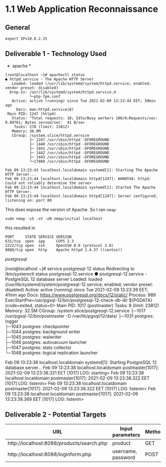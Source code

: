 # 1.1 Web Application Reconnaissance

## General

```
export IP=10.0.2.15
```

## Deliverable 1 - Technology Used

* apache *
```
[root@localhost ~]# apachectl status
● httpd.service - The Apache HTTP Server
   Loaded: loaded (/usr/lib/systemd/system/httpd.service; enabled; vendor preset: disabled)
  Drop-In: /usr/lib/systemd/system/httpd.service.d
           └─php-fpm.conf
   Active: active (running) since Tue 2021-02-09 13:23:44 EET; 39min ago
     Docs: man:httpd.service(8)
 Main PID: 1247 (httpd)
   Status: "Total requests: 18; Idle/Busy workers 100/0;Requests/sec: 0.00761; Bytes served/sec:  41 B/se>
    Tasks: 278 (limit: 23812)
   Memory: 36.0M
   CGroup: /system.slice/httpd.service
           ├─ 1247 /usr/sbin/httpd -DFOREGROUND
           ├─ 1440 /usr/sbin/httpd -DFOREGROUND
           ├─ 1441 /usr/sbin/httpd -DFOREGROUND
           ├─ 1442 /usr/sbin/httpd -DFOREGROUND
           ├─ 1443 /usr/sbin/httpd -DFOREGROUND
           └─17889 /usr/sbin/httpd -DFOREGROUND

Feb 09 13:23:43 localhost.localdomain systemd[1]: Starting The Apache HTTP Server...
Feb 09 13:23:44 localhost.localdomain httpd[1247]: AH00558: httpd: Could not reliably determine the serve>
Feb 09 13:23:44 localhost.localdomain systemd[1]: Started The Apache HTTP Server.
Feb 09 13:23:44 localhost.localdomain httpd[1247]: Server configured, listening on: port 80
```

This does expose the version of Apache. So I ran `nmap`:

```
sudo nmap -sS -sV -oN nmap/initial localhost
```

this resulted in

```
PORT     STATE SERVICE VERSION
631/tcp  open  ipp     CUPS 2.3
2222/tcp open  ssh     OpenSSH 8.0 (protocol 2.0)
8088/tcp open  http    Apache httpd 2.4.37 ((centos))
```


*postgresql*

[root@localhost ~]# service postgresql-12 status
Redirecting to /bin/systemctl status postgresql-12.service
● postgresql-12.service - PostgreSQL 12 database server
   Loaded: loaded (/usr/lib/systemd/system/postgresql-12.service; enabled; vendor preset: disabled)
   Active: active (running) since Tue 2021-02-09 13:23:39 EET; 41min ago
     Docs: https://www.postgresql.org/docs/12/static/
  Process: 989 ExecStartPre=/usr/pgsql-12/bin/postgresql-12-check-db-dir ${PGDATA} (code=exited, status=0>
 Main PID: 1017 (postmaster)
    Tasks: 8 (limit: 23812)
   Memory: 32.5M
   CGroup: /system.slice/postgresql-12.service
           ├─1017 /usr/pgsql-12/bin/postmaster -D /var/lib/pgsql/12/data/
           ├─1031 postgres: logger   
           ├─1043 postgres: checkpointer   
           ├─1044 postgres: background writer   
           ├─1045 postgres: walwriter   
           ├─1046 postgres: autovacuum launcher   
           ├─1047 postgres: stats collector   
           └─1048 postgres: logical replication launcher   

Feb 09 13:23:36 localhost.localdomain systemd[1]: Starting PostgreSQL 12 database server...
Feb 09 13:23:38 localhost.localdomain postmaster[1017]: 2021-02-09 13:23:38.321 EET [1017] LOG:  starting>
Feb 09 13:23:38 localhost.localdomain postmaster[1017]: 2021-02-09 13:23:38.322 EET [1017] LOG:  listenin>
Feb 09 13:23:38 localhost.localdomain postmaster[1017]: 2021-02-09 13:23:38.322 EET [1017] LOG:  listenin>
Feb 09 13:23:38 localhost.localdomain postmaster[1017]: 2021-02-09 13:23:38.369 EET [1017] LOG:  listenin>

## Deliverable 2 - Potential Targets

| URL | Input parameters | Method |
| --- | ---------------- | ------ |
| http://localhost:8088/products/search.php | product | GET |
| http://localhost:8088/loginform.php | username, password | POST |

